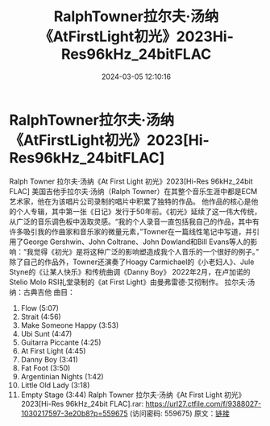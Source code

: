﻿---
title: RalphTowner拉尔夫·汤纳《AtFirstLight初光》2023Hi-Res96kHz_24bitFLAC
date: 2024-03-05 12:10:16
categories: 古典音乐、新世纪、纯音雅乐
tags: 纯音雅乐
---
# RalphTowner拉尔夫·汤纳《AtFirstLight初光》2023[Hi-Res96kHz_24bitFLAC]

Ralph Towner 拉尔夫·汤纳《At First Light
初光》2023[Hi-Res 96kHz_24bit FLAC]
美国吉他手拉尔夫·汤纳（Ralph
Towner）在其整个音乐生涯中都是ECM艺术家，他在为该唱片公司录制的唱片中积累了独特的作品。
他作品的核心是他的个人专辑，其中第一张《日记》发行于50年前。《初光》延续了这一伟大传统，从广泛的音乐调色板中汲取灵感。“我的个人录音一直包括我自己的作品，其中有许多吸引我的作曲家和音乐家的微量元素，”Towner在一篇线性笔记中写道，并引用了George
Gershwin、John Coltrane、John Dowland和Bill
Evans等人的影响：“我觉得《初光》是将这种广泛的影响塑造成我个人音乐的一个很好的例子。”
除了自己的作品外，Towner还演奏了Hoagy Carmichael的《小老妇人》、Jule
Styne的《让某人快乐》和传统曲调《Danny Boy》
2022年2月，在卢加诺的Stelio Molo RSI礼堂录制的《at First Light》由曼弗雷德·艾彻制作。
拉尔夫·汤纳：古典吉他
曲目：
1. Flow (5:07)
2. Strait (4:56)
3. Make Someone Happy (3:53)
4. Ubi Sunt (4:47)
5. Guitarra Piccante (4:25)
6. At First Light (4:45)
7. Danny Boy (3:41)
8. Fat Foot (3:50)
9. Argentinian Nights (1:42)
10. Little Old Lady (3:18)
11. Empty Stage (3:44)
Ralph Towner 拉尔夫·汤纳《At First Light 初光》2023[Hi-Res 96kHz_24bit
FLAC].rar: https://url27.ctfile.com/f/9388027-1030217597-3e20b8?p=559675
(访问密码: 559675)
原文：[链接](https://blog.sina.com.cn/s/blog_1647c7e76010314la.html)